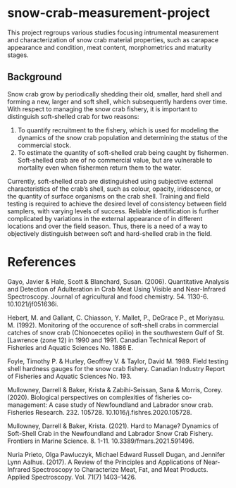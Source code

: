 # snow-crab-measurement-project

This project regroups various studies focusing intrumental measurement and characterization of snow crab material properties, such as carapace appearance and condition, meat content, morphometrics and maturity stages.  

## Background
Snow crab grow by periodically shedding their old, smaller, hard shell and forming a new, larger and soft shell, which subsequently hardens over time. With respect to managing the snow crab fishery, it is important to distinguish soft-shelled crab for two reasons: 

1. To quantify recruitment to the fishery, which is used for modeling the dynamics of the snow crab population and determining the status of the commercial stock. 
2. To estimate the quantity of soft-shelled crab being caught by fishermen. Soft-shelled crab are of no commercial value, but are vulnerable to mortality even when fishermen return them to the water. 

Currently, soft-shelled crab are distinguished using subjective external characteristics of the crab’s shell, such as colour, opacity, iridescence, or the quantity of surface organisms on the crab shell. Training and field testing is required to achieve the desired level of consistency between field samplers, with varying levels of success. Reliable identification is further complicated by variations in the external appearance of in different locations and over the field season. Thus, there is a need of a way to objectively distinguish between soft and hard-shelled crab in the field. 

# References 

Gayo, Javier & Hale, Scott & Blanchard, Susan. (2006). Quantitative Analysis and Detection of Adulteration in Crab Meat Using Visible and Near-Infrared Spectroscopy. Journal of agricultural and food chemistry. 54. 1130-6. 10.1021/jf051636i. 

Hebert, M. and Gallant, C. Chiasson, Y. Mallet, P., DeGrace P., et Moriyasu.  M. (1992). Monitoring of the occurence of soft-shell crabs in commercial catches of snow crab (Chionoecetes opilio) in the southwestern Gulf of St. [Lawrence (zone 12) in 1990 and 1991. Canadian Technical Report of Fisheries and Aquatic Sciences No. 1886 E.

Foyle, Timothy P. & Hurley, Geoffrey V. & Taylor, David M. 1989. Field testing shell hardness gauges for the snow crab fishery. Canadian Industry Report of Fisheries and Aquatic Sciences No. 193. 

Mullowney, Darrell & Baker, Krista & Zabihi-Seissan, Sana & Morris, Corey. (2020). Biological perspectives on complexities of fisheries co-management: A case study of Newfoundland and Labrador snow crab. Fisheries Research. 232. 105728. 10.1016/j.fishres.2020.105728. 

Mullowney, Darrell & Baker, Krista. (2021). Hard to Manage? Dynamics of Soft-Shell Crab in the Newfoundland and Labrador Snow Crab Fishery. Frontiers in Marine Science. 8. 1-11. 10.3389/fmars.2021.591496. 

Nuria Prieto, Olga Pawluczyk, Michael Edward Russell Dugan, and Jennifer Lynn Aalhus. (2017). A Review of the Principles and Applications of Near-Infrared Spectroscopy to Characterize Meat, Fat, and Meat Products. Applied Spectroscopy. Vol. 71(7) 1403–1426.
